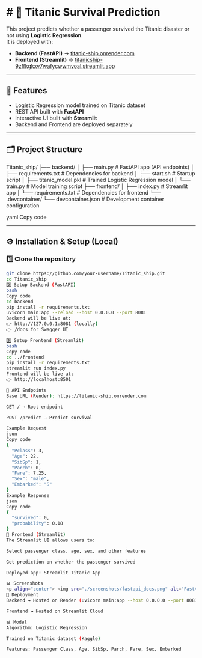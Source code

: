<h1># 🚢 Titanic Survival Prediction</h1>

This project predicts whether a passenger survived the Titanic disaster or not using **Logistic Regression**.  
It is deployed with:  
- **Backend (FastAPI)** → [titanic-ship.onrender.com](https://titanic-ship.onrender.com)  
- **Frontend (Streamlit)** → [titanicship-9zffkgkxv7wafycwwmvoal.streamlit.app](https://titanicship-9zffkgkxv7wafycwwmvoal.streamlit.app)

---

## 📌 Features
- Logistic Regression model trained on Titanic dataset  
- REST API built with **FastAPI**  
- Interactive UI built with **Streamlit**  
- Backend and Frontend are deployed separately  

---

## 🗂️ Project Structure
Titanic_ship/
├── backend/
│ ├── main.py # FastAPI app (API endpoints)
│ ├── requirements.txt # Dependencies for backend
│ ├── start.sh # Startup script
│ ├── titanic_model.pkl # Trained Logistic Regression model
│ └── train.py # Model training script
├── frontend/
│ ├── index.py # Streamlit app
│ └── requirements.txt # Dependencies for frontend
└── .devcontainer/
└── devcontainer.json # Development container configuration

yaml
Copy code

---

## ⚙️ Installation & Setup (Local)

### 1️⃣ Clone the repository
```bash
git clone https://github.com/your-username/Titanic_ship.git
cd Titanic_ship
2️⃣ Setup Backend (FastAPI)
bash
Copy code
cd backend
pip install -r requirements.txt
uvicorn main:app --reload --host 0.0.0.0 --port 8081
Backend will be live at:
👉 http://127.0.0.1:8081 (locally)
👉 /docs for Swagger UI

3️⃣ Setup Frontend (Streamlit)
bash
Copy code
cd ../frontend
pip install -r requirements.txt
streamlit run index.py
Frontend will be live at:
👉 http://localhost:8501

📡 API Endpoints
Base URL (Render): https://titanic-ship.onrender.com

GET / → Root endpoint

POST /predict → Predict survival

Example Request
json
Copy code
{
  "Pclass": 3,
  "Age": 22,
  "SibSp": 1,
  "Parch": 0,
  "Fare": 7.25,
  "Sex": "male",
  "Embarked": "S"
}
Example Response
json
Copy code
{
  "survived": 0,
  "probability": 0.18
}
🎨 Frontend (Streamlit)
The Streamlit UI allows users to:

Select passenger class, age, sex, and other features

Get prediction on whether the passenger survived

Deployed app: Streamlit Titanic App

📊 Screenshots
<p align="center"> <img src="./screenshots/fastapi_docs.png" alt="FastAPI Docs" width="45%" /> <img src="./screenshots/streamlit_ui.png" alt="Streamlit UI" width="45%" /> </p>
🚀 Deployment
Backend → Hosted on Render (uvicorn main:app --host 0.0.0.0 --port 8081)

Frontend → Hosted on Streamlit Cloud

📊 Model
Algorithm: Logistic Regression

Trained on Titanic dataset (Kaggle)

Features: Passenger Class, Age, SibSp, Parch, Fare, Sex, Embarked

